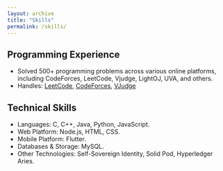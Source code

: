 ```yaml
---
layout: archive
title: "Skills"
permalink: /skills/
---
```


## Programming Experience
- Solved 500+ programming problems across various online platforms, including CodeForces, LeetCode, Vjudge, LightOJ, UVA, and others.
- Handles: [LeetCode](https://leetcode.com/u/Manstein98/), [CodeForces](https://codeforces.com/profile/Manstein98), [VJudge](https://vjudge.net/user/manstein98)

## Technical Skills

- Languages: C, C++, Java, Python, JavaScript.
- Web Platform: Node.js, HTML, CSS.
- Mobile Platform: Flutter.
- Databases & Storage: MySQL.
- Other Technologies: Self-Sovereign Identity, Solid Pod, Hyperledger Aries.